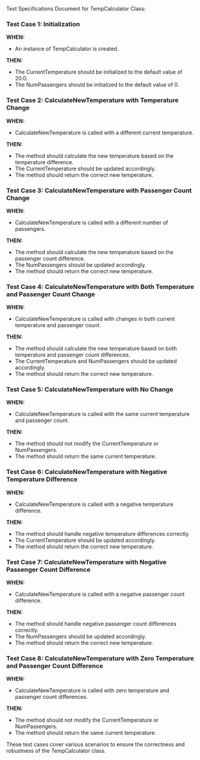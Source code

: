 Test Specifications Document for TempCalculator Class:

### Test Case 1: Initialization

**WHEN:**
- An instance of TempCalculator is created.

**THEN:**
- The CurrentTemperature should be initialized to the default value of 20.0.
- The NumPassengers should be initialized to the default value of 0.

### Test Case 2: CalculateNewTemperature with Temperature Change

**WHEN:**
- CalculateNewTemperature is called with a different current temperature.

**THEN:**
- The method should calculate the new temperature based on the temperature difference.
- The CurrentTemperature should be updated accordingly.
- The method should return the correct new temperature.

### Test Case 3: CalculateNewTemperature with Passenger Count Change

**WHEN:**
- CalculateNewTemperature is called with a different number of passengers.

**THEN:**
- The method should calculate the new temperature based on the passenger count difference.
- The NumPassengers should be updated accordingly.
- The method should return the correct new temperature.

### Test Case 4: CalculateNewTemperature with Both Temperature and Passenger Count Change

**WHEN:**
- CalculateNewTemperature is called with changes in both current temperature and passenger count.

**THEN:**
- The method should calculate the new temperature based on both temperature and passenger count differences.
- The CurrentTemperature and NumPassengers should be updated accordingly.
- The method should return the correct new temperature.

### Test Case 5: CalculateNewTemperature with No Change

**WHEN:**
- CalculateNewTemperature is called with the same current temperature and passenger count.

**THEN:**
- The method should not modify the CurrentTemperature or NumPassengers.
- The method should return the same current temperature.

### Test Case 6: CalculateNewTemperature with Negative Temperature Difference

**WHEN:**
- CalculateNewTemperature is called with a negative temperature difference.

**THEN:**
- The method should handle negative temperature differences correctly.
- The CurrentTemperature should be updated accordingly.
- The method should return the correct new temperature.

### Test Case 7: CalculateNewTemperature with Negative Passenger Count Difference

**WHEN:**
- CalculateNewTemperature is called with a negative passenger count difference.

**THEN:**
- The method should handle negative passenger count differences correctly.
- The NumPassengers should be updated accordingly.
- The method should return the correct new temperature.

### Test Case 8: CalculateNewTemperature with Zero Temperature and Passenger Count Difference

**WHEN:**
- CalculateNewTemperature is called with zero temperature and passenger count differences.

**THEN:**
- The method should not modify the CurrentTemperature or NumPassengers.
- The method should return the same current temperature.

These test cases cover various scenarios to ensure the correctness and robustness of the TempCalculator class.
